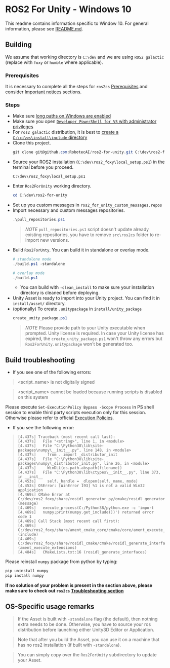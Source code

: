 # ROS2 For Unity - Windows 10

This readme contains information specific to Window 10. For general information, please see [README.md](README.md).

## Building

We assume that working directory is `C:\dev` and we are using `ROS2 galactic` (replace with `foxy` or `humble` where applicable).

### Prerequisites

It is necessary to complete all the steps for `ros2cs` [Prerequisites](https://github.com/RobotecAI/ros2cs/blob/master/README-WINDOWS.md#prerequisites) and consider [Important notices](https://github.com/RobotecAI/ros2cs/blob/master/README-WINDOWS.md#important-notices) sections.

### Steps

* Make sure [long paths on Windows are enabled](https://github.com/RobotecAI/ros2cs/blob/master/README-WINDOWS.md#important-notices)
* Make sure you open [`Developer PowerShell for VS` with administrator privileges](https://github.com/RobotecAI/ros2cs/blob/master/README-WINDOWS.md#important-notices)
* For `ros2 galactic` distribution, it is best to [create a `C:\ci\ws\install\include` directory](https://github.com/RobotecAI/ros2cs/blob/master/README-WINDOWS.md#important-notices)
* Clone this project.
  ```powershell
  git clone git@github.com:RobotecAI/ros2-for-unity.git C:\dev\ros2-for-unity
  ```
* Source your ROS2 installation (`C:\dev\ros2_foxy\local_setup.ps1`) in the terminal before you proceed.
  ```
  C:\dev\ros2_foxy\local_setup.ps1
  ```
* Enter `Ros2ForUnity` working directory.
    ```powershell
    cd C:\dev\ros2-for-unity
    ```
* Set up you custom messages in `ros2_for_unity_custom_messages.repos`
* Import necessary and custom messages repositories.
    ```powershell
    .\pull_repositories.ps1
    ```
    > *NOTE* `pull_repositories.ps1` script doesn't update already existing repositories, you have to remove `src\ros2cs` folder to re-import new versions.
* Build `Ros2ForUnty`. You can build it in standalone or overlay mode.
    ```powershell
    # standalone mode
    ./build.ps1 -standalone
    
    # overlay mode
    ./build.ps1
    ```
  * You can build with `-clean_install` to make sure your installation directory is cleaned before deploying.
* Unity Asset is ready to import into your Unity project. You can find it in `install/asset/` directory.
* (optionally) To create `.unitypackage` in `install/unity_package`
  ```powershell
  create_unity_package.ps1
  ```
  > *NOTE* Please provide path to your Unity executable when prompted. Unity license is required. In case your Unity license has expired, the `create_unity_package.ps1` won't throw any errors but `Ros2ForUnity.unitypackage` won't be generated too.

## Build troubleshooting

- If you see one of the following errors:
><script_name> is not digitally signed

><script_name> cannot be loaded because running scripts is disabled on this system

Please execute `Set-ExecutionPolicy Bypass -Scope Process` in PS shell session to enable third party scripts execution only for this session. Otherwise please refer to official [Execution Policies](https://docs.microsoft.com/en-us/powershell/module/microsoft.powershell.core/about/about_execution_policies?view=powershell-7.1).

- If you see the following error:
>     [4.437s] Traceback (most recent call last):
>     [4.437s]   File "<string>", line 1, in <module>
>     [4.437s]   File "C:\Python38\lib\site-packages\numpy\__init__.py", line 148, in <module>
>     [4.437s]     from . import _distributor_init
>     [4.437s]   File "C:\Python38\lib\site-packages\numpy\_distributor_init.py", line 26, in <module>
>     [4.437s]     WinDLL(os.path.abspath(filename))
>     [4.437s]   File "C:\Python38\lib\ctypes\__init__.py", line 373, in __init__
>     [4.453s]     self._handle = _dlopen(self._name, mode)
>     [4.453s] OSError: [WinError 193] %1 is not a valid Win32 application
>     [4.469s] CMake Error at C:/dev/ros2_foxy/share/rosidl_generator_py/cmake/rosidl_generator_py_generate_interfaces.cmake:213 (message)
>     [4.469s]   execute_process(C:/Python38/python.exe -c 'import
>     [4.469s]   numpy;print(numpy.get_include())') returned error code 1
>     [4.469s] Call Stack (most recent call first):
>     [4.469s]   C:/dev/ros2_foxy/share/ament_cmake_core/cmake/core/ament_execute_extensions.cmake:48 (include)
>     [4.469s]   C:/dev/ros2_foxy/share/rosidl_cmake/cmake/rosidl_generate_interfaces.cmake:286 (ament_execute_extensions)
>     [4.484s]   CMakeLists.txt:16 (rosidl_generate_interfaces)
Please reinstall `numpy` package from python by typing:
```powershell
pip uninstall numpy
pip install numpy
```

**If no solution of your problem is present in the section above, please make sure to check out `ros2cs` [Troubleshooting section](https://github.com/RobotecAI/ros2cs/blob/master/README-WINDOWS.md#troubleshooting)**

## OS-Specific usage remarks

> If the Asset is built with `-standalone` flag (the default), then nothing extra needs to be done.
Otherwise, you have to source your ros distribution before launching either Unity3D Editor or Application.

> Note that after you build the Asset, you can use it on a machine that has no ros2 installation (if built with `-standalone`).

> You can simply copy over the `Ros2ForUnity` subdirectory to update your Asset.
